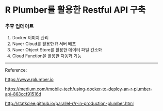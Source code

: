 # R Plumber를 활용한 Restful API 구축

### 추후 업데이트

1. Docker 이미지 관리
2. Naver Cloud를 활용한 R 서버 배포
3. Naver Object Store를 활용한 데이터 파일 간소화
4. Cloud Function을 활용한 자동화 기능

---

Reference:

https://www.rplumber.io

https://medium.com/tmobile-tech/using-docker-to-deploy-an-r-plumber-api-863ccf91516d

http://statkclee.github.io/parallel-r/r-in-production-plumber.html
